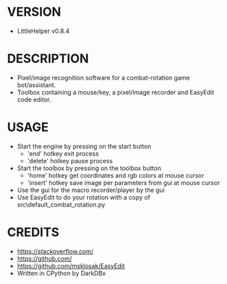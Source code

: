 # VERSION
- LittleHelper v0.8.4

# DESCRIPTION
- Pixel/image recognition software for a combat-rotation game bot/assistant.
- Toolbox containing a mouse/key, a pixel/image recorder and EasyEdit code editor.

# USAGE
- Start the engine by pressing on the start button
    - 'end' hotkey exit process
    - 'delete' hotkey pause process
- Start the toolbox by pressing on the toolbox button
    - 'home' hotkey get coordinates and rgb colors at mouse cursor
    - 'insert' hotkey save image per parameters from gui at mouse cursor
- Use the gui for the macro recorder/player by the gui
- Use EasyEdit to do your rotation with a copy of src\default_combat_rotation.py

# CREDITS
- https://stackoverflow.com/
- https://github.com/
- https://github.com/msklosak/EasyEdit
- Written in CPython by DarkDBx
